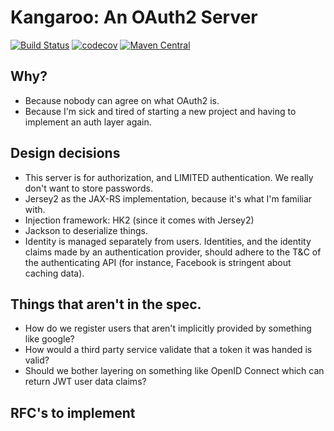 # Kangaroo: An OAuth2 Server
[![Build Status](https://travis-ci.org/kangaroo-server/kangaroo.svg)](https://travis-ci.org/kangaroo-server/kangaroo)
[![codecov](https://codecov.io/gh/kangaroo-server/kangaroo/branch/develop/graph/badge.svg)](https://codecov.io/gh/kangaroo-server/kangaroo)
[![Maven Central](https://maven-badges.herokuapp.com/maven-central/net.krotscheck/kangaroo/badge.svg)](https://maven-badges.herokuapp.com/maven-central/net.krotscheck/kangaroo)

## Why?
* Because nobody can agree on what OAuth2 is.
* Because I'm sick and tired of starting a new project and having to implement an auth layer again.

## Design decisions
* This server is for authorization, and LIMITED authentication.
  We really don't want to store passwords.
* Jersey2 as the JAX-RS implementation, because it's what I'm familiar with.
* Injection framework: HK2 (since it comes with Jersey2)
* Jackson to deserialize things.
* Identity is managed separately from users. Identities, and the identity 
  claims made by an authentication provider, should adhere to the T&C of the 
  authenticating API (for instance, Facebook is stringent about caching data).

## Things that aren't in the spec.
* How do we register users that aren't implicitly provided by something like google?
* How would a third party service validate that a token it was handed is valid?
* Should we bother layering on something like OpenID Connect which can return JWT user data claims?

## RFC's to implement